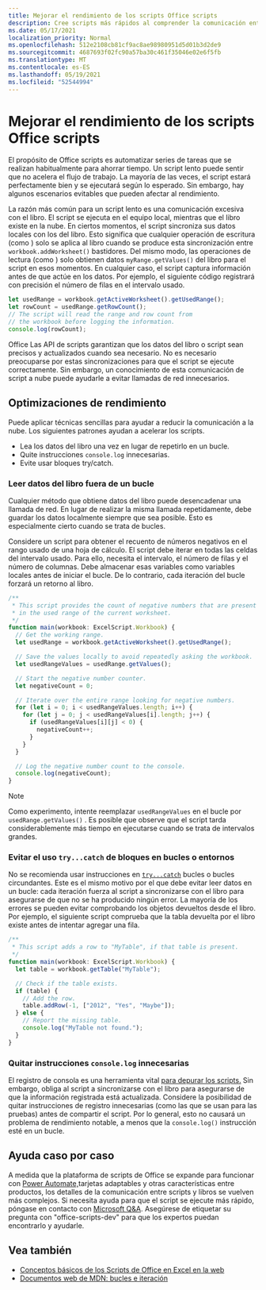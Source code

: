 ```yaml
---
title: Mejorar el rendimiento de los scripts Office scripts
description: Cree scripts más rápidos al comprender la comunicación entre el Excel y el script.
ms.date: 05/17/2021
localization_priority: Normal
ms.openlocfilehash: 512e2108cb81cf9ac8ae98980951d5d01b3d2de9
ms.sourcegitcommit: 4687693f02fc90a57ba30c461f35046e02e6f5fb
ms.translationtype: MT
ms.contentlocale: es-ES
ms.lasthandoff: 05/19/2021
ms.locfileid: "52544994"
---
```

# <a name="improve-the-performance-of-your-office-scripts"></a>Mejorar el rendimiento de los scripts Office scripts

El propósito de Office scripts es automatizar series de tareas que se realizan habitualmente para ahorrar tiempo. Un script lento puede sentir que no acelera el flujo de trabajo. La mayoría de las veces, el script estará perfectamente bien y se ejecutará según lo esperado. Sin embargo, hay algunos escenarios evitables que pueden afectar al rendimiento.

La razón más común para un script lento es una comunicación excesiva con el libro. El script se ejecuta en el equipo local, mientras que el libro existe en la nube. En ciertos momentos, el script sincroniza sus datos locales con los del libro. Esto significa que cualquier operación de escritura (como ) solo se aplica al libro cuando se produce esta sincronización entre `workbook.addWorksheet()` bastidores. Del mismo modo, las operaciones de lectura (como ) solo obtienen datos `myRange.getValues()` del libro para el script en esos momentos. En cualquier caso, el script captura información antes de que actúe en los datos. Por ejemplo, el siguiente código registrará con precisión el número de filas en el intervalo usado.

```TypeScript
let usedRange = workbook.getActiveWorksheet().getUsedRange();
let rowCount = usedRange.getRowCount();
// The script will read the range and row count from
// the workbook before logging the information.
console.log(rowCount);
```

Office Las API de scripts garantizan que los datos del libro o script sean precisos y actualizados cuando sea necesario. No es necesario preocuparse por estas sincronizaciones para que el script se ejecute correctamente. Sin embargo, un conocimiento de esta comunicación de script a nube puede ayudarle a evitar llamadas de red innecesarios.

## <a name="performance-optimizations"></a>Optimizaciones de rendimiento

Puede aplicar técnicas sencillas para ayudar a reducir la comunicación a la nube. Los siguientes patrones ayudan a acelerar los scripts.

- Lea los datos del libro una vez en lugar de repetirlo en un bucle.
- Quite instrucciones `console.log` innecesarias.
- Evite usar bloques try/catch.

### <a name="read-workbook-data-outside-of-a-loop"></a>Leer datos del libro fuera de un bucle

Cualquier método que obtiene datos del libro puede desencadenar una llamada de red. En lugar de realizar la misma llamada repetidamente, debe guardar los datos localmente siempre que sea posible. Esto es especialmente cierto cuando se trata de bucles.

Considere un script para obtener el recuento de números negativos en el rango usado de una hoja de cálculo. El script debe iterar en todas las celdas del intervalo usado. Para ello, necesita el intervalo, el número de filas y el número de columnas. Debe almacenar esas variables como variables locales antes de iniciar el bucle. De lo contrario, cada iteración del bucle forzará un retorno al libro.

```TypeScript
/**
 * This script provides the count of negative numbers that are present
 * in the used range of the current worksheet.
 */
function main(workbook: ExcelScript.Workbook) {
  // Get the working range.
  let usedRange = workbook.getActiveWorksheet().getUsedRange();

  // Save the values locally to avoid repeatedly asking the workbook.
  let usedRangeValues = usedRange.getValues();

  // Start the negative number counter.
  let negativeCount = 0;

  // Iterate over the entire range looking for negative numbers.
  for (let i = 0; i < usedRangeValues.length; i++) {
    for (let j = 0; j < usedRangeValues[i].length; j++) {
      if (usedRangeValues[i][j] < 0) {
        negativeCount++;
      }
    }
  }

  // Log the negative number count to the console.
  console.log(negativeCount);
}
```

> [!NOTE]
> Como experimento, intente reemplazar `usedRangeValues` en el bucle por `usedRange.getValues()` . Es posible que observe que el script tarda considerablemente más tiempo en ejecutarse cuando se trata de intervalos grandes.

### <a name="avoid-using-trycatch-blocks-in-or-surrounding-loops"></a>Evitar el uso `try...catch` de bloques en bucles o entornos

No se recomienda usar instrucciones en [`try...catch`](https://developer.mozilla.org/docs/Web/JavaScript/Reference/Statements/try...catch) bucles o bucles circundantes. Este es el mismo motivo por el que debe evitar leer datos en un bucle: cada iteración fuerza al script a sincronizarse con el libro para asegurarse de que no se ha producido ningún error. La mayoría de los errores se pueden evitar comprobando los objetos devueltos desde el libro. Por ejemplo, el siguiente script comprueba que la tabla devuelta por el libro existe antes de intentar agregar una fila.

```TypeScript
/**
 * This script adds a row to "MyTable", if that table is present.
 */
function main(workbook: ExcelScript.Workbook) {
  let table = workbook.getTable("MyTable");

  // Check if the table exists.
  if (table) {
    // Add the row.
    table.addRow(-1, ["2012", "Yes", "Maybe"]);
  } else {
    // Report the missing table.
    console.log("MyTable not found.");
  }
}
```

### <a name="remove-unnecessary-consolelog-statements"></a>Quitar instrucciones `console.log` innecesarias

El registro de consola es una herramienta vital [para depurar los scripts.](../testing/troubleshooting.md) Sin embargo, obliga al script a sincronizarse con el libro para asegurarse de que la información registrada está actualizada. Considere la posibilidad de quitar instrucciones de registro innecesarias (como las que se usan para las pruebas) antes de compartir el script. Por lo general, esto no causará un problema de rendimiento notable, a menos que la `console.log()` instrucción esté en un bucle.

## <a name="case-by-case-help"></a>Ayuda caso por caso

A medida que la plataforma de scripts de Office [](/adaptive-cards)se expande para funcionar con [Power Automate,](https://flow.microsoft.com/)tarjetas adaptables y otras características entre productos, los detalles de la comunicación entre scripts y libros se vuelven más complejos. Si necesita ayuda para que el script se ejecute más rápido, póngase en contacto con [Microsoft Q&A](/answers/topics/office-scripts-dev.html). Asegúrese de etiquetar su pregunta con "office-scripts-dev" para que los expertos puedan encontrarlo y ayudarle.

## <a name="see-also"></a>Vea también

- [Conceptos básicos de los Scripts de Office en Excel en la web](scripting-fundamentals.md)
- [Documentos web de MDN: bucles e iteración](https://developer.mozilla.org/docs/Web/JavaScript/Guide/Loops_and_iteration)
